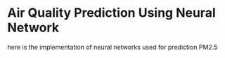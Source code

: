 # Air Quality Prediction Using Neural Network
here is the implementation of neural networks used for prediction PM2.5